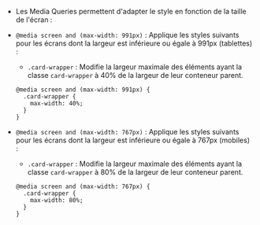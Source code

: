 
- Les Media Queries permettent d'adapter le style en fonction de la taille de l'écran :

- `@media screen and (max-width: 991px)` : Applique les styles suivants pour les écrans dont la largeur est inférieure ou égale à 991px (tablettes) :
  - `.card-wrapper` : Modifie la largeur maximale des éléments ayant la classe `card-wrapper` à 40% de la largeur de leur conteneur parent.
  ```
  @media screen and (max-width: 991px) {
    .card-wrapper {
      max-width: 40%;
    }
  }
  ```

- `@media screen and (max-width: 767px)` : Applique les styles suivants pour les écrans dont la largeur est inférieure ou égale à 767px (mobiles) :
  - `.card-wrapper` : Modifie la largeur maximale des éléments ayant la classe `card-wrapper` à 80% de la largeur de leur conteneur parent.
  ```
  @media screen and (max-width: 767px) {
    .card-wrapper {
      max-width: 80%;
    }
  }
  ```
